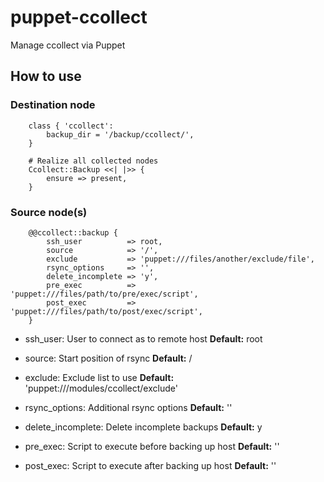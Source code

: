 # puppet-ccollect

Manage ccollect via Puppet

## How to use

### Destination node
```
    class { 'ccollect':
        backup_dir = '/backup/ccollect/',
    }

    # Realize all collected nodes
    Ccollect::Backup <<| |>> {
        ensure => present,
    }
```

### Source node(s)
```
    @@ccollect::backup {
        ssh_user          => root,
        source            => '/',
        exclude           => 'puppet:///files/another/exclude/file',
        rsync_options     => '',
        delete_incomplete => 'y',
        pre_exec          => 'puppet:///files/path/to/pre/exec/script',
        post_exec         => 'puppet:///files/path/to/post/exec/script',
    }
```

* ssh_user:
    User to connect as to remote host
    **Default:** root

* source:
    Start position of rsync
    **Default:** /

* exclude:
    Exclude list to use
    **Default:** 'puppet:///modules/ccollect/exclude'

* rsync_options:
    Additional rsync options
    **Default:** ''

* delete_incomplete:
    Delete incomplete backups
    **Default:** y

* pre_exec:
    Script to execute before backing up host
    **Default:** ''

* post_exec:
    Script to execute after backing up host
    **Default:** ''
    

